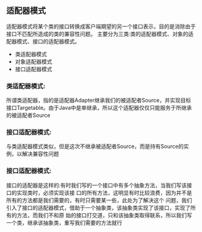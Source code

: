 ## 适配器模式

适配器模式将某个类的接口转换成客户端期望的另一个接口表示，目的是消除由于接口不匹配所造成的类的兼容性问题。
主要分为三类:类的适配器模式、对象的适配器模式、接口的适配器模式。

- 类适配器模式
- 对象适配器模式
- 接口适配器模式

### 类适配器模式:
所谓类适配器，指的是适配器Adapter继承我们的被适配者Source，并实现目标接口Targetable。由于Java中是单继承，所以这个适配器仅仅只能服务于所继承的被适配者Source
<br/>

### 接口适配器模式:
与类适配器模式类似，但是这次不继承被适配者Source，而是持有Source的实例，以解决兼容性问题
<br/>

### 接口适配器模式:
接口的适配器是这样的:有时我们写的一个接口中有多个抽象方法，当我们写该接口的实现类时，必须实现该接
口的所有方法，这明显有时比较浪费，因为并不是所有的方法都是我们需要的，有时只需要某一些，此处为了解决这个 问题，我们引入了接口的适配器模式，借助于一个抽象类，该抽象类实现了该接口，实现了所有的方法，而我们不和原 始的接口打交道，只和该抽象类取得联系，所以我们写一个类，继承该抽象类，重写我们需要的方法就行